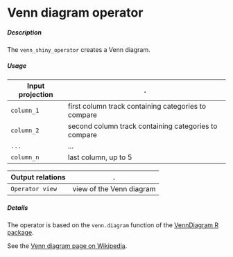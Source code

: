 # Venn diagram operator

##### Description

The `venn_shiny_operator` creates a Venn diagram.

##### Usage

Input projection|.
---|---
`column_1`        | first column track containing categories to compare 
`column_2`        | second column track containing categories to compare
`...`        | ...
`column_n`        | last column, up to 5

Output relations|.
---|---
`Operator view`        | view of the Venn diagram

##### Details

The operator is based on the `venn.diagram` function of the [VennDiagram R package](https://www.rdocumentation.org/packages/VennDiagram/versions/1.6.20/topics/venn.diagram).

See the [Venn diagram page on Wikipedia](https://en.wikipedia.org/wiki/Venn_diagram).


